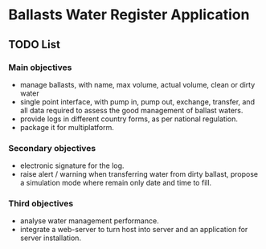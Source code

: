 # Ballasts Water Register Application

## TODO List

### Main objectives

* manage ballasts, with name, max volume, actual volume, clean or dirty water
* single point interface, with pump in, pump out, exchange, transfer, and all
  data required to assess the good management of ballast waters.
* provide logs in different country forms, as per national regulation.
* package it for multiplatform.

### Secondary objectives

* electronic signature for the log.
* raise alert / warning when transferring water from dirty ballast, propose a
  simulation mode where remain only date and time to fill.

### Third objectives

* analyse water management performance.
* integrate a web-server to turn host into server and an application for server
  installation.